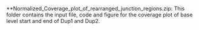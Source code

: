 
**Normalized_Coverage_plot_of_rearranged_junction_regions.zip: This folder contains the input file, code and figure for the coverage plot of base level start and end of Dup1 and Dup2.
